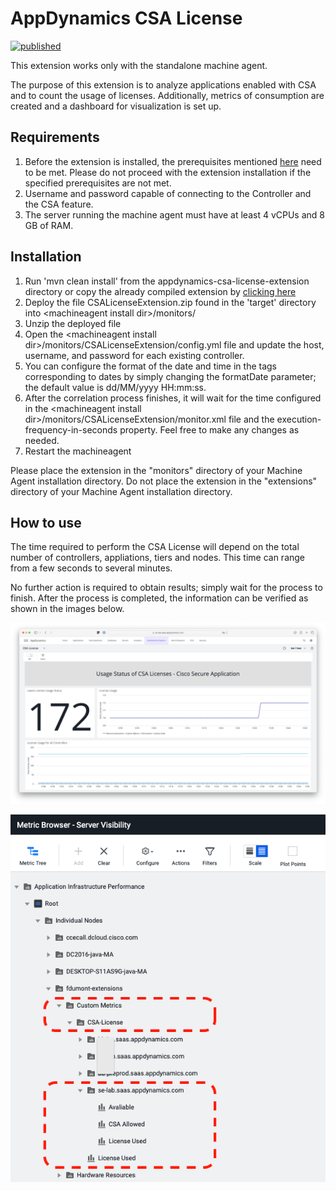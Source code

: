 # AppDynamics CSA License

[![published](https://static.production.devnetcloud.com/codeexchange/assets/images/devnet-published.svg)](https://developer.cisco.com/codeexchange/github/repo/FHDumont/appdynamics-csa-license-extension)

This extension works only with the standalone machine agent.

The purpose of this extension is to analyze applications enabled with CSA and to count the usage of licenses. Additionally, metrics of consumption are created and a dashboard for visualization is set up.

## Requirements

1. Before the extension is installed, the prerequisites mentioned [here](https://community.appdynamics.com/t5/Knowledge-Base/Extensions-Prerequisites-Guide/ta-p/35213) need to be met. Please do not proceed with the extension installation if the specified prerequisites are not met.
2. Username and password capable of connecting to the Controller and the CSA feature.
3. The server running the machine agent must have at least 4 vCPUs and 8 GB of RAM.

## Installation

1. Run 'mvn clean install' from the appdynamics-csa-license-extension directory or copy the already compiled extension by [clicking here](https://github.com/FHDumont/appdynamics-csa-license-extension/releases/download/v1.0/CSALicenseExtension-1.0.zip)
2. Deploy the file CSALicenseExtension.zip found in the 'target' directory into \<machineagent install dir\>/monitors/
3. Unzip the deployed file
4. Open the \<machineagent install dir\>/monitors/CSALicenseExtension/config.yml file and update the host, username, and password for each existing controller.
5. You can configure the format of the date and time in the tags corresponding to dates by simply changing the formatDate parameter; the default value is dd/MM/yyyy HH:mm:ss.
6. After the correlation process finishes, it will wait for the time configured in the \<machineagent install dir\>/monitors/CSALicenseExtension/monitor.xml file and the execution-frequency-in-seconds property. Feel free to make any changes as needed.
7. Restart the machineagent

Please place the extension in the "monitors" directory of your Machine Agent installation directory. Do not place the extension in the "extensions" directory of your Machine Agent installation directory.

## How to use

The time required to perform the CSA License will depend on the total number of controllers, appliations, tiers and nodes. This time can range from a few seconds to several minutes.

No further action is required to obtain results; simply wait for the process to finish. After the process is completed, the information can be verified as shown in the images below.

![01](https://github.com/FHDumont/appdynamics-csa-license-extension/blob/main/doc-images/CSALienseDashboard.png?raw=true)

![02](https://github.com/FHDumont/appdynamics-csa-license-extension/blob/main/doc-images/MetricBrowser.png?raw=true)
